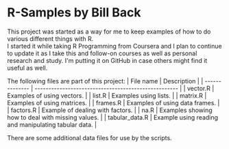 # R-Samples by Bill Back

This project was started as a way for me to keep examples of how to do various different things with R.  
I started it while taking R Programming from Coursera and I plan to continue to update it as I take this
and follow-on courses as well as personal research and study.  I'm putting it on GitHub in case others
might find it useful as well.

The following files are part of this project:
| File name      | Description                                          |
| -------------- | ---------------------------------------------------- |
| vector.R       | Examples of using vectors.                           |
| list.R         | Examples using lists.                                |
| matrix.R       | Examples of using matrices.                          |
| frames.R       | Examples of using data frames.                       |
| factors.R      | Example of dealing with factors.                     |
| na.R           | Examples showing how to deal with missing values.    |
| tabular_data.R | Example using reading and manipulating tabular data. |

There are some additional data files for use by the scripts.
